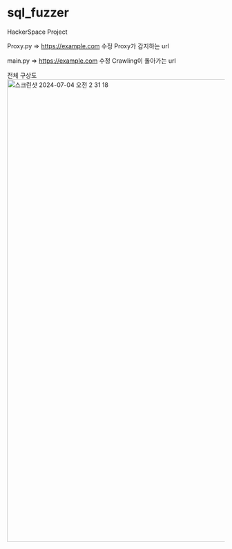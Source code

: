 # sql_fuzzer
HackerSpace Project

Proxy.py => https://example.com 수정
Proxy가 감지하는 url

main.py => https://example.com 수정
Crawling이 돌아가는 url

전체 구상도
<img width="1073" alt="스크린샷 2024-07-04 오전 2 31 18" src="https://github.com/jwjung1108/SQL_Scanner/assets/58600616/a488ec4e-6a82-459c-a0b8-b3e48a094862">
